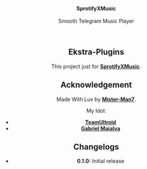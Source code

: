 <div align="center">
  <strong><br>SprotifyXMusic</strong></div><br/>
<div align="center">Smooth Telegram Music Player<br>
<br />
<br />


## **Ekstra-Plugins**
This project just for **[SprotifyXMusic](https://github.com/Mister-Man7/SprotifyXMusic)**.

## **Acknowledgement**

Made With Luv by **[Mister-Man7](https://github.com/Mister-Man7)**.

My Idol:
- **[TeamUltroid](https://github.com/TeamUltroid/Ultroid)**
- **[Gabriel Maialva](https://github.com/gabrielmaialva33)**

## **Changelogs**
- **0.1.0:** Initial release
